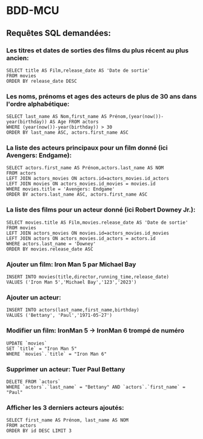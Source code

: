 # BDD-MCU

## Requêtes SQL demandées:

### Les titres et dates de sorties des films du plus récent au plus ancien:

```
SELECT title AS Film,release_date AS 'Date de sortie'
FROM movies 
ORDER BY release_date DESC
```




### Les noms, prénoms et ages des acteurs de plus de 30 ans dans l'ordre alphabétique:

```
SELECT last_name AS Nom,first_name AS Prénom,(year(now())-year(birthday)) AS Age FROM actors 
WHERE (year(now())-year(birthday)) > 30 
ORDER BY last_name ASC, actors.first_name ASC
```




### La liste des acteurs principaux pour un film donné (ici Avengers: Endgame):

```
SELECT actors.first_name AS Prénom,actors.last_name AS NOM
FROM actors
LEFT JOIN actors_movies ON actors.id=actors_movies.id_actors
LEFT JOIN movies ON actors_movies.id_movies = movies.id
WHERE movies.title = 'Avengers: Endgame'
ORDER BY actors.last_name ASC, actors.first_name ASC
```




### La liste des films pour un acteur donné (ici Robert Downey Jr.):

```
SELECT movies.title AS Film,movies.release_date AS 'Date de sortie'
FROM movies 
LEFT JOIN actors_movies ON movies.id=actors_movies.id_movies 
LEFT JOIN actors ON actors_movies.id_actors = actors.id 
WHERE actors.last_name = 'Downey' 
ORDER BY movies.release_date ASC
```




### Ajouter un film: Iron Man 5 par Michael Bay

```
INSERT INTO movies(title,director,running_time,release_date)
VALUES ('Iron Man 5','Michael Bay','123','2023')
```




### Ajouter un acteur:

```
INSERT INTO actors(last_name,first_name,birthday)
VALUES ('Bettany', 'Paul','1971-05-27')
```




### Modifier un film: IronMan 5 -> IronMan 6 trompé de numéro

```
UPDATE `movies`
SET `title` = "Iron Man 5"
WHERE `movies`.`title` = "Iron Man 6"
```




### Supprimer un acteur: Tuer Paul Bettany

```
DELETE FROM `actors`
WHERE `actors`.`last_name` = "Bettany" AND `actors`.`first_name` = "Paul"
```




### Afficher les 3 derniers acteurs ajoutés:

```
SELECT first_name AS Prénom, last_name AS NOM
FROM actors
ORDER BY id DESC LIMIT 3
```
